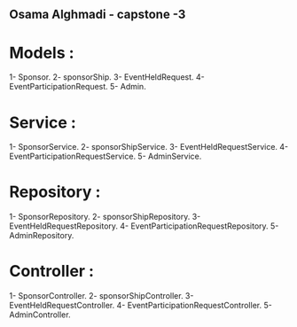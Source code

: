## Osama Alghmadi - capstone -3
# Models : 
1- Sponsor.
2- sponsorShip.
3- EventHeldRequest.
4- EventParticipationRequest.
5- Admin.

# Service :
1- SponsorService.
2- sponsorShipService.
3- EventHeldRequestService.
4- EventParticipationRequestService.
5- AdminService.

# Repository : 
1- SponsorRepository.
2- sponsorShipRepository.
3- EventHeldRequestRepository.
4- EventParticipationRequestRepository.
5- AdminRepository.

# Controller : 
1- SponsorController.
2- sponsorShipController.
3- EventHeldRequestController.
4- EventParticipationRequestController.
5- AdminController.


